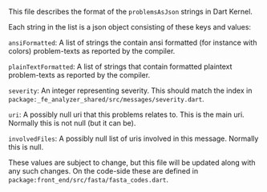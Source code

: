 <!--
Copyright (c) 2019, the Dart project authors.  Please see the AUTHORS file
for details. All rights reserved. Use of this source code is governed by a
BSD-style license that can be found in the LICENSE file.
-->

This file describes the format of the `problemsAsJson` strings in Dart Kernel.

Each string in the list is a json object consisting of these keys and values:

`ansiFormatted`: A list of strings the contain ansi formatted (for instance with
colors) problem-texts as reported by the compiler.

`plainTextFormatted`: A list of strings that contain formatted plaintext
problem-texts as reported by the compiler.

`severity`: An integer representing severity. This should match the index in
`package:_fe_analyzer_shared/src/messages/severity.dart`.

`uri`: A possibly null uri that this problems relates to. This is the main uri.
Normally this is not null (but it can be).

`involvedFiles`: A possibly null list of uris involved in this message.
Normally this is null.

These values are subject to change, but this file will be updated along with any
such changes. On the code-side these are defined in
`package:front_end/src/fasta/fasta_codes.dart`.
